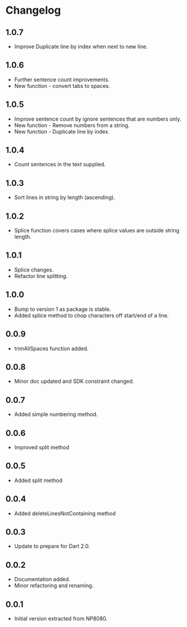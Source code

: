 # Changelog

## 1.0.7
 - Improve Duplicate line by index when next to new line.

## 1.0.6
 - Further sentence count improvements.
 - New function - convert tabs to spaces.

## 1.0.5
 - Improve sentence count by ignore sentences that are numbers only.
 - New function - Remove numbers from a string.
 - New function - Duplicate line by index.

## 1.0.4
 - Count sentences in the text supplied.

## 1.0.3
 - Sort lines in string by length (ascending).

## 1.0.2
 - Splice function covers cases where splice values are outside string length.

## 1.0.1
 - Splice changes.
 - Refactor line splitting.

## 1.0.0
 - Bump to version 1 as package is stable.
 - Added splice method to chop characters off start/end of a line.

## 0.0.9
 - trimAllSpaces function added.

## 0.0.8

 - Minor doc updated and SDK constraint changed.

## 0.0.7

 - Added simple numbering method. 

## 0.0.6

 - Improved split method 
 
## 0.0.5

 - Added split method

## 0.0.4

 - Added deleteLinesNotContaining method

## 0.0.3

 - Update to prepare for Dart 2.0.

## 0.0.2
 - Documentation added.
 - Minor refactoring and renaming.

## 0.0.1
 - Initial version extracted from NP8080.
